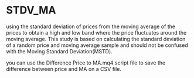 # STDV_MA
using the standard deviation of prices from the moving average of the prices to obtain a high and low band where the price fluctuates around the moving average.
This study is based on calculating the standard deviation of a random price and moving average sample and should not be confused with the Moving Standard Deviation(MSTD).

you can use the Difference Price to MA.mq4 script file to save the difference between price and MA on a CSV file.
